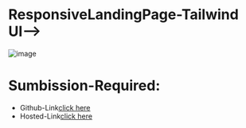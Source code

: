 # ResponsiveLandingPage-Tailwind UI-->
![image](https://github.com/namishagurunani/ResponsiveLandingPage-Tailwind/assets/126158413/b50c10e0-3e2c-4f02-8021-d7a9e7505cfe)
# Sumbission-Required:
- Github-Link[click here](https://github.com/namishagurunani/ResponsiveLandingPage-Tailwind)
- Hosted-Link[click here](https://namishagurunani.github.io/ResponsiveLandingPage-Tailwind/dist/index.html)

